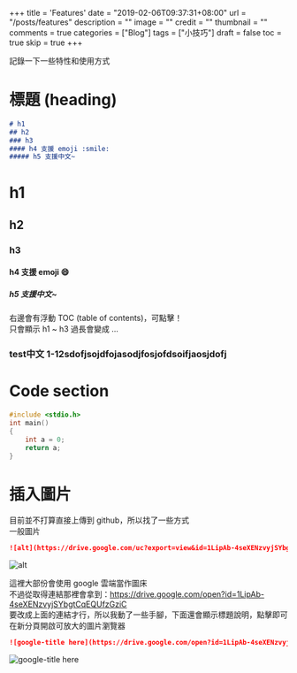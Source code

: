 +++
title = 'Features'
date = "2019-02-06T09:37:31+08:00"
url = "/posts/features"
description = ""
image = ""
credit = ""
thumbnail = ""
comments = true
categories = ["Blog"]
tags = ["小技巧"]
draft = false
toc = true
skip = true
+++

記錄一下一些特性和使用方式
<!--more-->

# 標題 (heading)
```markdown
# h1
## h2
### h3
#### h4 支援 emoji :smile:
##### h5 支援中文~
```

# h1
## h2
### h3
#### h4 支援 emoji :smile:
##### h5 支援中文~

右邊會有浮動 TOC (table of contents)，可點擊！  
只會顯示 h1 ~ h3 過長會變成 ...
### test中文 1-12sdofjsojdfojasodjfosjofdsoifjaosjdofj

# Code section
```c
#include <stdio.h>
int main()
{
    int a = 0;
    return a;
}
```

# 插入圖片

目前並不打算直接上傳到 github，所以找了一些方式  
一般圖片
```markdown
![alt](https://drive.google.com/uc?export=view&id=1LipAb-4seXENzvyjSYbgtCqEQUfzGziC)
```
![alt](https://drive.google.com/uc?export=view&id=1LipAb-4seXENzvyjSYbgtCqEQUfzGziC)

這裡大部份會使用 google 雲端當作圖床  
不過從取得連結那裡會拿到：https://drive.google.com/open?id=1LipAb-4seXENzvyjSYbgtCqEQUfzGziC  
要改成上面的連結才行，所以我動了一些手腳，下面還會顯示標題說明，點擊即可在新分頁開啟可放大的圖片瀏覽器
```markdown
![google-title here](https://drive.google.com/open?id=1LipAb-4seXENzvyjSYbgtCqEQUfzGziC)
```
![google-title here](https://drive.google.com/open?id=1LipAb-4seXENzvyjSYbgtCqEQUfzGziC)


